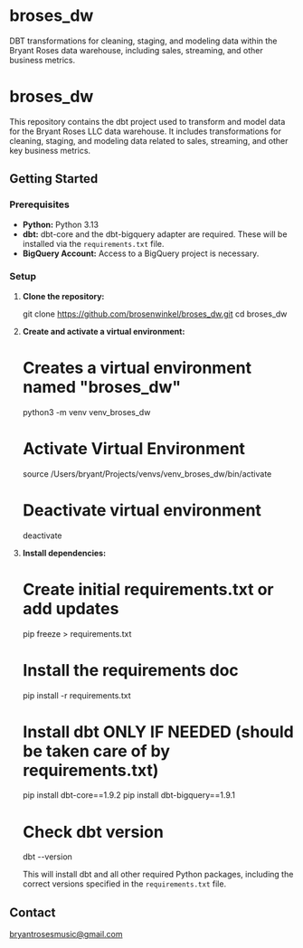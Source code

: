 # broses_dw
DBT transformations for cleaning, staging, and modeling data within the Bryant Roses data warehouse, including sales, streaming, and other business metrics.

# broses_dw

This repository contains the dbt project used to transform and model data for the Bryant Roses LLC data warehouse. It includes transformations for cleaning, staging, and modeling data related to sales, streaming, and other key business metrics.

## Getting Started

### Prerequisites

*   **Python:** Python 3.13
*   **dbt:** dbt-core and the dbt-bigquery adapter are required.  These will be installed via the `requirements.txt` file.
*   **BigQuery Account:** Access to a BigQuery project is necessary.

### Setup

1.  **Clone the repository:**

    git clone https://github.com/brosenwinkel/broses_dw.git
    cd broses_dw

2.  **Create and activate a virtual environment:**

    # Creates a virtual environment named "broses_dw"
    python3 -m venv venv_broses_dw 

    # Activate Virtual Environment
    source /Users/bryant/Projects/venvs/venv_broses_dw/bin/activate

    # Deactivate virtual environment
    deactivate


3.  **Install dependencies:**

    # Create initial requirements.txt or add updates
    pip freeze > requirements.txt

    # Install the requirements doc
    pip install -r requirements.txt

    # Install dbt ONLY IF NEEDED (should be taken care of by requirements.txt)
    pip install dbt-core==1.9.2
    pip install dbt-bigquery==1.9.1

    # Check dbt version
    dbt --version

    This will install dbt and all other required Python packages, including the correct versions specified in the `requirements.txt` file.


## Contact

bryantrosesmusic@gmail.com






